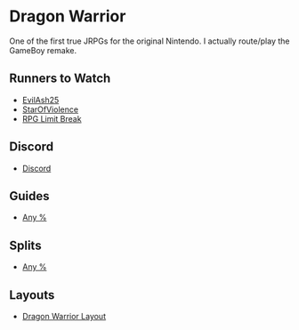 # Dragon Warrior

One of the first true JRPGs for the original Nintendo. I actually route/play the
GameBoy remake.

## Runners to Watch

  * [EvilAsh25][1]
  * [StarOfViolence][2]
  * [RPG Limit Break][6]

## Discord

  * [Discord][7]

## Guides

  * [Any %][3]

## Splits

  * [Any %][4]

## Layouts

  * [Dragon Warrior Layout][5]

[1]: https://www.twitch.tv/evilash25
[2]: https://www.twitch.tv/starofviolence
[3]: ./Guides/Any%25.md
[4]: ./Splits/Dragon_Warrior.lss
[5]: ./Layouts/Dragon_Warrior.lsl
[6]: https://www.twitch.tv/rpglimitbreak
[7]: https://discordapp.com/invite/2rdpkGS

